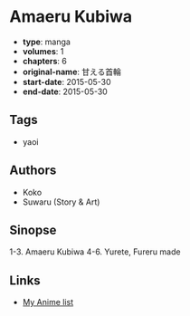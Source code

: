 # Amaeru Kubiwa

-   **type**: manga
-   **volumes**: 1
-   **chapters**: 6
-   **original-name**: 甘える首輪
-   **start-date**: 2015-05-30
-   **end-date**: 2015-05-30

## Tags

-   yaoi

## Authors

-   Koko
-   Suwaru (Story & Art)

## Sinopse

1-3. Amaeru Kubiwa
4-6. Yurete, Fureru made

## Links

-   [My Anime list](https://myanimelist.net/manga/100699/Amaeru_Kubiwa)
